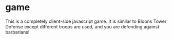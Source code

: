 # game

This is a completely client-side javascript game. It is similar to Bloons Tower Defense except different troops are used, and you are defending against barbarians!
